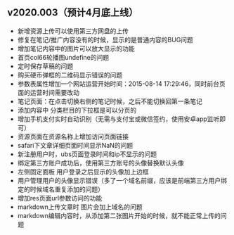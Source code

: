 ## v2020.003（预计4月底上线）
+ 新增资源上传可以使用第三方网盘的上传
+ 修复在笔记/推广内容没有的时候，显示的是普通内容的BUG问题
+ 增加笔记内容中的图片可以放大显示的功能
+ 首页col66轮播图undefine的问题
+ 定时保存草稿的问题
+ 购买硬币弹框的二维码显示错误的问题
+ 参数表属性增加一个网站运营开始时间：2015-08-14 17:29:46，同时前台页面的运营时间需要改动
+ 笔记页面：在点击切换右侧的笔记时候，之后不能切换回第一条笔记
+ 添加内容中 分类栏目的下拉框是可以分页的
+ 增加手机支付实时自动识别（无需与支付宝或微信签约，使用安卓app监听即可）
+ 资源页面在资源名称上增加访问页面链接
+ safari下文章详细页面时间显示NaN的问题
+ 新注册用户时，ubs页面登录时间和ip不显示的问题
+ 绑定第三方账户成功后，使用第三方账号的头像替换默认头像
+ 左侧固定面板 用户登录之后显示的头像加上边框
+ 用户管理用户的头像显示错误（多了一个域名前缀，应该是前端第三方用户绑定的时候域名重复添加的问题）
+ 增加res页面url参数访问的功能
+ markdown上传文章时 图片会加上域名的问题
+ markdown编辑内容时，从添加第二张图片开始的时候，就不能正常上传的问题